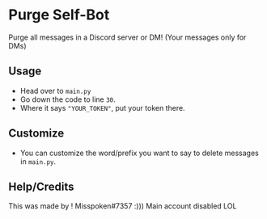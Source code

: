 # Purge Self-Bot
Purge all messages in a Discord server or DM! (Your messages only for DMs)

## Usage
- Head over to `main.py`
- Go down the code to line `30`.
- Where it says `"YOUR_TOKEN"`, put your token there.

## Customize
- You can customize the word/prefix you want to say to delete messages in `main.py`.

## Help/Credits
This was made by ! Misspoken#7357 :))) Main account disabled LOL
